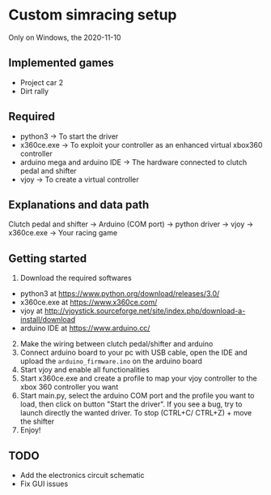# Custom simracing setup

Only on Windows, the 2020-11-10

## Implemented games
- Project car 2
- Dirt rally

## Required
- python3 -> To start the driver
- x360ce.exe -> To exploit your controller as an enhanced virtual xbox360 controller 
- arduino mega and arduino IDE -> The hardware connected to clutch pedal and shifter
- vjoy -> To create a virtual controller

## Explanations and data path
Clutch pedal and shifter -> Arduino (COM port) -> python driver -> vjoy -> x360ce.exe -> Your racing game

## Getting started
1. Download the required softwares 
- python3 at https://www.python.org/download/releases/3.0/
- x360ce.exe at https://www.x360ce.com/
- vjoy at http://vjoystick.sourceforge.net/site/index.php/download-a-install/download
- arduino IDE at https://www.arduino.cc/
2. Make the wiring between clutch pedal/shifter and arduino
3. Connect arduino board to your pc with USB cable, open the IDE and upload the ```arduino_firmware.ino``` on the arduino board
4. Start vjoy and enable all functionalities
5. Start x360ce.exe and create a profile to map your vjoy controller to the xbox 360 controller you want
6. Start main.py, select the arduino COM port and the profile you want to load, then click on button "Start the driver". If you see a bug, try to launch directly the wanted driver. To stop (CTRL+C/ CTRL+Z) + move the shifter
6. Enjoy!


## TODO
- Add the electronics circuit schematic
- Fix GUI issues